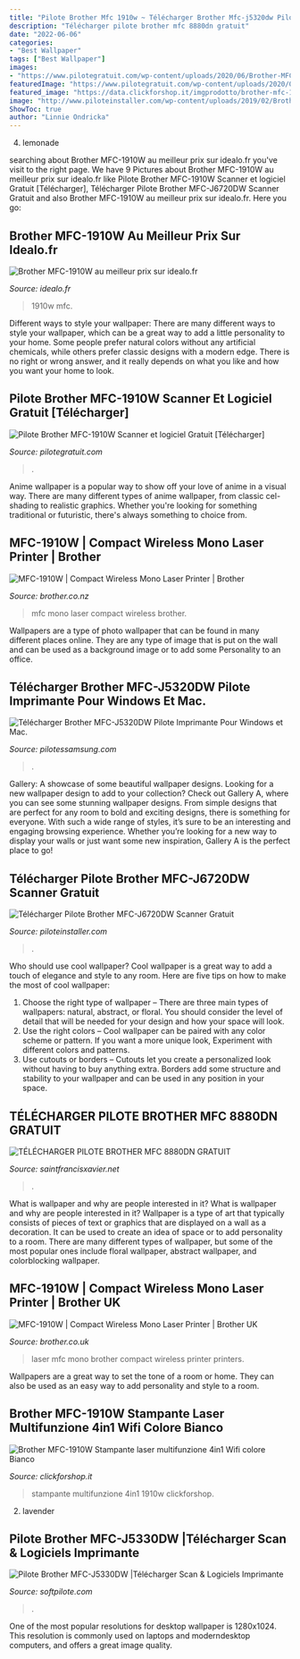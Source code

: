 ```yaml
---
title: "Pilote Brother Mfc 1910w ~ Télécharger Brother Mfc-j5320dw Pilote Imprimante Pour Windows Et Mac."
description: "Télécharger pilote brother mfc 8880dn gratuit"
date: "2022-06-06"
categories:
- "Best Wallpaper"
tags: ["Best Wallpaper"]
images:
- "https://www.pilotegratuit.com/wp-content/uploads/2020/06/Brother-MFC-1910W-300x276.jpg"
featuredImage: "https://www.pilotegratuit.com/wp-content/uploads/2020/06/Brother-MFC-1910W-300x276.jpg"
featured_image: "https://data.clickforshop.it/imgprodotto/brother-mfc-1910w-stampante-laser-multifunzione-4in1-wifi-colore-bianco-nero_323442.jpg"
image: "http://www.piloteinstaller.com/wp-content/uploads/2019/02/Brother-MFC-J6720DW.png"
ShowToc: true
author: "Linnie Ondricka"
---
```



4. lemonade 

	

		
searching about Brother MFC-1910W au meilleur prix sur idealo.fr you've visit to the right page. We have 9 Pictures about Brother MFC-1910W au meilleur prix sur idealo.fr like Pilote Brother MFC-1910W Scanner et logiciel Gratuit [Télécharger], Télécharger Pilote Brother MFC-J6720DW Scanner Gratuit and also Brother MFC-1910W au meilleur prix sur idealo.fr. Here you go:
		
    
## Brother MFC-1910W Au Meilleur Prix Sur Idealo.fr

<img loading=lazy src="https://cdn.idealo.com/folder/Product/4610/6/4610602/s4_produktbild_gross_3/brother-mfc-1910w.jpg" onerror="this.onerror=null;this.src='https://tse4.mm.bing.net/th?id=OIP.DU-k23FdOb2fIzUWgNSfwgAAAA&amp;pid=15.1';" alt="Brother MFC-1910W au meilleur prix sur idealo.fr">

_Source: idealo.fr_

>1910w mfc. 

	

Different ways to style your wallpaper:
There are many different ways to style your wallpaper, which can be a great way to add a little personality to your home. Some people prefer natural colors without any artificial chemicals, while others prefer classic designs with a modern edge. There is no right or wrong answer, and it really depends on what you like and how you want your home to look.

    
## Pilote Brother MFC-1910W Scanner Et Logiciel Gratuit [Télécharger]

<img loading=lazy src="https://www.pilotegratuit.com/wp-content/uploads/2020/06/Brother-MFC-1910W-300x276.jpg" onerror="this.onerror=null;this.src='https://tse4.mm.bing.net/th?id=OIP.iPkjTkbzKGRGJTOP0G3uRgAAAA&amp;pid=15.1';" alt="Pilote Brother MFC-1910W Scanner et logiciel Gratuit [Télécharger]">

_Source: pilotegratuit.com_

>. 

	

Anime wallpaper is a popular way to show off your love of anime in a visual way. There are many different types of anime wallpaper, from classic cel-shading to realistic graphics. Whether you're looking for something traditional or futuristic, there's always something to choice from.

    
## MFC-1910W | Compact Wireless Mono Laser Printer | Brother

<img loading=lazy src="https://www.brother.co.nz/-/media/product-images/devices/printers/mfc/mfc1910w/mfc1910w_right.ashx?w=542&amp;h=340&amp;hash=4A7FC7CBA3AE658402001D709575F230CFC85C33" onerror="this.onerror=null;this.src='https://tse3.mm.bing.net/th?id=OIP.JtmF3hqUtpVhNXwTMLAGKQHaEp&amp;pid=15.1';" alt="MFC-1910W | Compact Wireless Mono Laser Printer | Brother">

_Source: brother.co.nz_

>mfc mono laser compact wireless brother. 

	



Wallpapers are a type of photo wallpaper that can be found in many different places online. They are any type of image that is put on the wall and can be used as a background image or to add some Personality to an office.

    
## Télécharger Brother MFC-J5320DW Pilote Imprimante Pour Windows Et Mac.

<img loading=lazy src="https://1.bp.blogspot.com/-DkzK8e8hf-0/W-l_gMX6E4I/AAAAAAAALDY/C5e2W3NHBUoSuTbL97tfYB3dVWsSimxIwCLcBGAs/w1200-h630-p-k-no-nu/j5320dw.png" onerror="this.onerror=null;this.src='https://tse4.mm.bing.net/th?id=OIP.dYt_ZJklS8jZmyMC9Osr6AAAAA&amp;pid=15.1';" alt="Télécharger Brother MFC-J5320DW Pilote Imprimante Pour Windows et Mac.">

_Source: pilotessamsung.com_

>. 

	

Gallery: A showcase of some beautiful wallpaper designs.
Looking for a new wallpaper design to add to your collection? Check out Gallery A, where you can see some stunning wallpaper designs. From simple designs that are perfect for any room to bold and exciting designs, there is something for everyone. With such a wide range of styles, it’s sure to be an interesting and engaging browsing experience. Whether you’re looking for a new way to display your walls or just want some new inspiration, Gallery A is the perfect place to go!





	
	
    
## Télécharger Pilote Brother MFC-J6720DW Scanner Gratuit

<img loading=lazy src="http://www.piloteinstaller.com/wp-content/uploads/2019/02/Brother-MFC-J6720DW.png" onerror="this.onerror=null;this.src='https://tse4.mm.bing.net/th?id=OIP.ENUe5M9g-FXyvH3vTswqBwHaHa&amp;pid=15.1';" alt="Télécharger Pilote Brother MFC-J6720DW Scanner Gratuit">

_Source: piloteinstaller.com_

>. 

	

Who should use cool wallpaper?
Cool wallpaper is a great way to add a touch of elegance and style to any room. Here are five tips on how to make the most of cool wallpaper: 
1) Choose the right type of wallpaper – There are three main types of wallpapers: natural, abstract, or floral. You should consider the level of detail that will be needed for your design and how your space will look. 
2) Use the right colors – Cool wallpaper can be paired with any color scheme or pattern. If you want a more unique look, Experiment with different colors and patterns. 
3) Use cutouts or borders – Cutouts let you create a personalized look without having to buy anything extra. Borders add some structure and stability to your wallpaper and can be used in any position in your space.

    
## TÉLÉCHARGER PILOTE BROTHER MFC 8880DN GRATUIT

<img loading=lazy src="https://support.brother.com/g/b/img/faqend/faq00003024_000/fr/fr/30569/Step1_2_Printing_preferences.jpg" onerror="this.onerror=null;this.src='https://tse3.mm.bing.net/th?id=OIP.Ezrb9vbZ6mcw8ymyzjJgSQHaEL&amp;pid=15.1';" alt="TÉLÉCHARGER PILOTE BROTHER MFC 8880DN GRATUIT">

_Source: saintfrancisxavier.net_

>. 

	

What is wallpaper and why are people interested in it?
What is wallpaper and why are people interested in it?
Wallpaper is a type of art that typically consists of pieces of text or graphics that are displayed on a wall as a decoration. It can be used to create an idea of space or to add personality to a room. There are many different types of wallpaper, but some of the most popular ones include floral wallpaper, abstract wallpaper, and colorblocking wallpaper.

    
## MFC-1910W | Compact Wireless Mono Laser Printer | Brother UK

<img loading=lazy src="https://www.brother.co.uk/-/media/product-images/devices/printers/mfc/mfc1910w/gb/mfc1910w_left.png" onerror="this.onerror=null;this.src='https://tse3.mm.bing.net/th?id=OIP.qI1B4kvmFArfp41FF3u3rAHaHa&amp;pid=15.1';" alt="MFC-1910W | Compact Wireless Mono Laser Printer | Brother UK">

_Source: brother.co.uk_

>laser mfc mono brother compact wireless printer printers. 

	

Wallpapers are a great way to set the tone of a room or home. They can also be used as an easy way to add personality and style to a room.

    
## Brother MFC-1910W Stampante Laser Multifunzione 4in1 Wifi Colore Bianco

<img loading=lazy src="https://data.clickforshop.it/imgprodotto/brother-mfc-1910w-stampante-laser-multifunzione-4in1-wifi-colore-bianco-nero_323442.jpg" onerror="this.onerror=null;this.src='https://tse4.mm.bing.net/th?id=OIP.UBrW13OKpS0TVKOYyyp4ogAAAA&amp;pid=15.1';" alt="Brother MFC-1910W Stampante laser multifunzione 4in1 Wifi colore Bianco">

_Source: clickforshop.it_

>stampante multifunzione 4in1 1910w clickforshop. 

	

2. lavender 

    
## Pilote Brother MFC-J5330DW |Télécharger Scan &amp; Logiciels Imprimante

<img loading=lazy src="http://www.softpilote.com/wp-content/uploads/2019/10/pilote-brother-MFC-J5330DW.jpg" onerror="this.onerror=null;this.src='https://tse1.mm.bing.net/th?id=OIP.SwRYKMkSDNWxGZPMf_qgkgHaG0&amp;pid=15.1';" alt="Pilote Brother MFC-J5330DW |Télécharger Scan &amp; Logiciels Imprimante">

_Source: softpilote.com_

>. 

	

One of the most popular resolutions for desktop wallpaper is 1280x1024. This resolution is commonly used on laptops and moderndesktop computers, and offers a great image quality.


